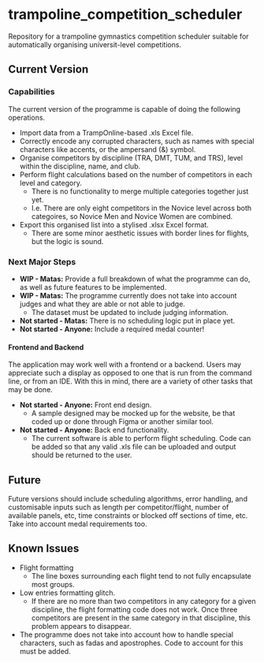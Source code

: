 # trampoline_competition_scheduler
Repository for a trampoline gymnastics competition scheduler suitable for automatically organising universit-level competitions.

## Current Version
### Capabilities
The current version of the programme is capable of doing the following operations.
- Import data from a TrampOnline-based .xls Excel file.
- Correctly encode any corrupted characters, such as names with special characters like accents, or the ampersand (&) symbol.
- Organise competitors by discipline (TRA, DMT, TUM, and TRS), level within the discipline, name, and club.
- Perform flight calculations based on the number of competitors in each level and category.
  - There is no functionality to merge multiple categories together just yet.
  - I.e. There are only eight competitors in the Novice level across both categoires, so Novice Men and Novice Women are combined.
- Export this organised list into a stylised .xlsx Excel format.
  - There are some minor aesthetic issues with border lines for flights, but the logic is sound.

### Next Major Steps
- **WIP - Matas:** Provide a full breakdown of what the programme can do, as well as future features to be implemented.
- **WIP - Matas:** The programme currently does not take into account judges and what they are able or not able to judge.
  - The dataset must be updated to include judging information.
- **Not started - Matas:** There is no scheduling logic put in place yet.
- **Not started - Anyone:** Include a required medal counter!

#### Frontend and Backend
The application may work well with a frontend or a backend. Users may appreciate such a display as opposed to one that is run from the command line, or from an IDE. With this in mind, there are a variety of other tasks that may be done.
- **Not started - Anyone:** Front end design.
  - A sample designed may be mocked up for the website, be that coded up or done through Figma or another similar tool.
- **Not started - Anyone:** Back end functionality.
  - The current software is able to perform flight scheduling. Code can be added so that any valid .xls file can be uploaded and output should be returned to the user.

## Future
Future versions should include scheduling algorithms, error handling, and customisable inputs such as length per competitor/flight, number of available panels, etc, time constraints or blocked off sections of time, etc. Take into account medal requirements too.

## Known Issues
- Flight formatting
  - The line boxes surrounding each flight tend to not fully encapsulate most groups.
- Low entries formatting glitch.
  - If there are no more than two competitors in any category for a given discipline, the flight formatting code does not work. Once three competitors are present in the same category in that discipline, this problem appears to disappear.
- The programme does not take into account how to handle special characters, such as fadas and apostrophes. Code to account for this must be added.
